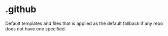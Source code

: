 # .github
Default templates and files that is applied as the default fallback if any repo
does not have one specified.
